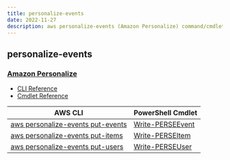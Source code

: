 ```yaml
---
title: personalize-events
date: 2022-11-27
description: aws personalize-events (Amazon Personalize) command/cmdlet list.
---
```


## personalize-events

### [Amazon Personalize](https://aws.amazon.com/personalize/)

* [CLI Reference](https://docs.aws.amazon.com/cli/latest/reference/personalize-events/index.html)
* [Cmdlet Reference](https://docs.aws.amazon.com/powershell/latest/reference/items/Amazon_Personalize_Events_cmdlets.html)

|AWS CLI|PowerShell Cmdlet|
|----|----|
|[aws personalize-events put-events](https://docs.aws.amazon.com/cli/latest/reference/personalize-events/put-events.html)|[Write-PERSEEvent](https://docs.aws.amazon.com/powershell/latest/reference/items/Write-PERSEEvent.html)|
|[aws personalize-events put-items](https://docs.aws.amazon.com/cli/latest/reference/personalize-events/put-items.html)|[Write-PERSEItem](https://docs.aws.amazon.com/powershell/latest/reference/items/Write-PERSEItem.html)|
|[aws personalize-events put-users](https://docs.aws.amazon.com/cli/latest/reference/personalize-events/put-users.html)|[Write-PERSEUser](https://docs.aws.amazon.com/powershell/latest/reference/items/Write-PERSEUser.html)|

